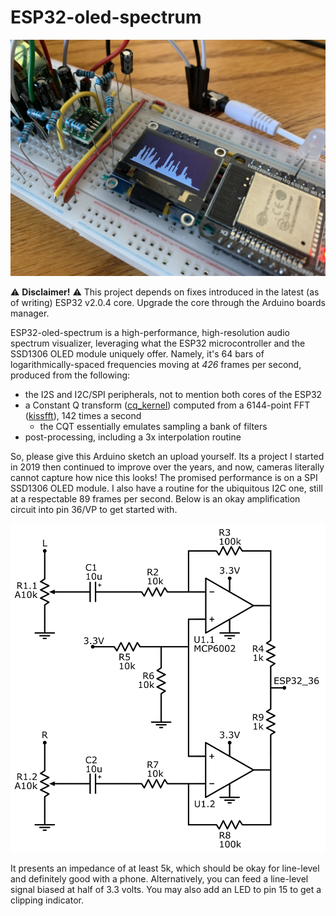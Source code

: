 # ESP32-oled-spectrum

![Picture](/images/closeup.jpeg)

⚠️ **Disclaimer!** ⚠️ This project depends on fixes introduced in the latest (as of writing) ESP32 v2.0.4 core. Upgrade the core through the Arduino boards manager.

ESP32-oled-spectrum is a high-performance, high-resolution audio spectrum visualizer, leveraging what the ESP32 microcontroller and the SSD1306 OLED module uniquely offer. Namely, it's 64 bars of logarithmically-spaced frequencies moving at *426* frames per second, produced from the following:

* the I2S and I2C/SPI peripherals, not to mention both cores of the ESP32
* a Constant Q transform ([cq_kernel](https://github.com/colonelwatch/cq_kernel)) computed from a 6144-point FFT ([kissfft](https://github.com/mborgerding/kissfft)), 142 times a second
  * the CQT essentially emulates sampling a bank of filters
* post-processing, including a 3x interpolation routine

So, please give this Arduino sketch an upload yourself. Its a project I started in 2019 then continued to improve over the years, and now, cameras literally cannot capture how nice this looks! The promised performance is on a SPI SSD1306 OLED module. I also have a routine for the ubiquitous I2C one, still at a respectable 89 frames per second. Below is an okay amplification circuit into pin 36/VP to get started with.

![Amplification circuit](/images/amplification.png)

It presents an impedance of at least 5k, which should be okay for line-level and definitely good with a phone. Alternatively, you can feed a line-level signal biased at half of 3.3 volts. You may also add an LED to pin 15 to get a clipping indicator.